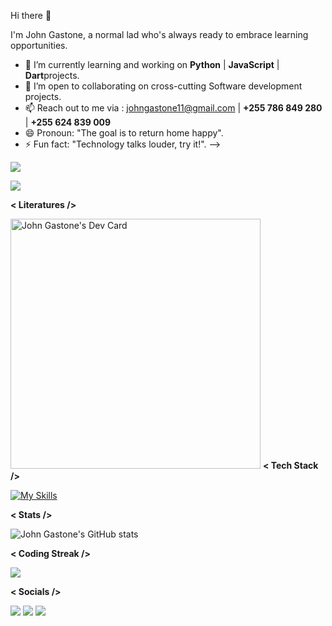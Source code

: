 Hi there 👋

I'm John Gastone, a normal lad who's always ready to embrace learning opportunities.                                       
- 🌱 I’m currently learning and working on **Python** | **JavaScript** | **Dart**projects.
- 👯 I’m open to collaborating on cross-cutting Software development projects.
- 📫 Reach out to me via : johngastone11@gmail.com | **+255 786 849 280** | **+255 624 839 009**
- 😄 Pronoun: "The goal is to return home happy".
- ⚡ Fun fact: "Technology talks louder, try it!".
-->


![](https://user-badge.committers.top/tanzania/JohnGastone.svg)


![](https://komarev.com/ghpvc/?username=johngastone&color=ff69b4)

**< Literatures />**

<a href="https://app.daily.dev/john_gastone"><img src="https://api.daily.dev/devcards/28fc1a291e944d83b2647e76359f0882.png?r=d0n" width="400" alt="John Gastone's Dev Card"/></a>
**< Tech Stack />**


[![My Skills](https://skillicons.dev/icons?i=javascript,python,dart,r,html,css,nodejs,react,flutter,expressjs,vscode,androidstudio,figma,postgres,mongodb,mysql,firebase,github&theme=dark&perline=6)](https://skillicons.dev)


**< Stats />**

![John Gastone's GitHub stats](https://github-readme-stats.vercel.app/api?username=johngastone&show_icons=true&theme=transparent&hide_border=true)

**< Coding Streak />**

<img src="https://github-readme-streak-stats.herokuapp.com/?user=johngastone&theme=dark&hide_border=true"/>

**< Socials />**

[![](https://img.shields.io/badge/Medium-12100E?style=for-the-badge&logo=medium&logoColor=white)](https://medium.com/@johngastone11)
[![](https://img.shields.io/badge/linkedin-%230077B5.svg?style=for-the-badge&logo=linkedin)](https://www.linkedin.com/in/john-mahwaya-342645240/)
[![](https://img.shields.io/badge/Twitter-1DA1F2?style=for-the-badge&logo=twitter&logoColor=white)](https://twitter.com/DaddyCommunity?t=CIDJBtPLV5OgKR6Q-soY-A&s=09)
